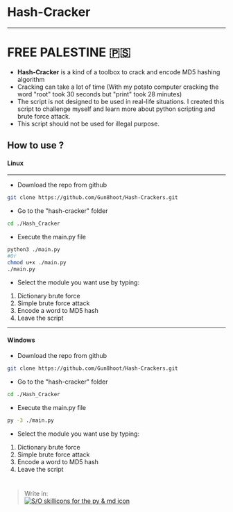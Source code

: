 # Hash-Cracker
---
# FREE PALESTINE 🇵🇸

- **Hash-Cracker** is a kind of a toolbox to crack and encode MD5 hashing algorithm
- Cracking can take a lot of time (With my potato computer cracking the word "root" took 30 seconds but "print" took 28 minutes)
- The script is not designed to be used in real-life situations. I created this script to challenge myself and learn more about python scripting and brute force attack.
- This script should not be used for illegal purpose.

## How to use ?
#### Linux
---
- Download the repo from github
```sh
git clone https://github.com/Gun8hoot/Hash-Crackers.git
```
- Go to the "hash-cracker" folder
```sh
cd ./Hash_Cracker
```
- Execute the main.py file
```sh
python3 ./main.py
#Or
chmod u+x ./main.py
./main.py
```
- Select the module you want use by typing:
1. Dictionary brute force
2. Simple brute force attack
3. Encode a word to MD5 hash
4. Leave the script
---
#### Windows
- Download the repo from github
```sh
git clone https://github.com/Gun8hoot/Hash-Crackers.git
```
- Go to the "hash-cracker" folder
```sh
cd ./Hash_Cracker
```
- Execute the main.py file
```sh
py -3 ./main.py
```
- Select the module you want use by typing:
1. Dictionary brute force
2. Simple brute force attack
3. Encode a word to MD5 hash
4. Leave the script  
#
> Write in:   
[![S/O skillicons for the py & md icon](https://skillicons.dev/icons?i=python,markdown&theme=dark)](https://skillcons.dev/)
